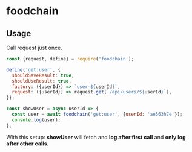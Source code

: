 # foodchain

## Usage

Call request just once.


```js
const {request, define} = require('foodchain');

define('get:user', {
  shouldSaveResult: true,
  shouldUseResult: true,
  factory: ({userId}) => `user-${userId}`,
  request: ({userId}) => request.get(`/api/users/${userId}`),
});

const showUser = async userId => {
  const user = await foodchain('get:user', {userId: 'ae563h7e'});
  console.log(user);
};
```

With this setup: **showUser** will fetch and **log after first call** and **only log after other calls**.

